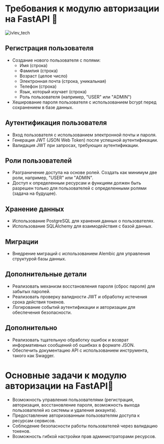 # Требования к модулю авторизации на FastAPI 🔐
![ivlev_tech](https://github.com/ArtyomIvlev/ivlev_auth/assets/115171733/c6840028-6364-43df-a5b4-26a8c70f5d70)

## Регистрация пользователя
- Создание нового пользователя с полями:
  - Имя (строка)
  - Фамилия (строка)
  - Возраст (целое число)
  - Электронная почта (строка, уникальная)
  - Телефон (строка)
  - Язык, который изучает (строка)
  - Роль пользователя (например, "USER" или "ADMIN")
- Хеширование пароля пользователя с использованием bcrypt перед сохранением в базе данных.

## Аутентификация пользователя
- Вход пользователя с использованием электронной почты и пароля.
- Генерация JWT (JSON Web Token) после успешной аутентификации.
- Валидация JWT при запросах, требующих аутентификации.

## Роли пользователей
- Разграничение доступа на основе ролей. Создать как минимум две роли, например, "USER" или "ADMIN".
- Доступ к определенным ресурсам и функциям должен быть разрешен только для пользователей с определенными ролями (задача на будущее).

## Хранение данных
- Использование PostgreSQL для хранения данных о пользователях.
- Использование SQLAlchemy для взаимодействия с базой данных.

## Миграции
- Внедрение миграций с использованием Alembic для управления структурой базы данных.

## Дополнительные детали
- Реализовать механизм восстановления пароля (сброс пароля) для забытых паролей.
- Реализовать проверку валидности JWT и обработку истечения срока действия токенов.
- Логирование событий аутентификации и авторизации для обеспечения безопасности.

## Дополнительно
- Реализовать тщательную обработку ошибок и возврат информативных сообщений об ошибках в формате JSON.
- Обеспечить документацию API с использованием инструмента, такого как Swagger.


# Основные задачи к модулю авторизации на FastAPI📘
- Возможность управления пользователями (регистрация, авторизация, восстановление пароля, возможность выхода пользователей из системы и удаления аккаунта).
- Предоставление авторизованным пользователям доступа к ресурсам сервисов.
- Соблюдение безопасности работы пользователей через валидацию токенов.
- Возможность гибкой настройки прав администраторами ресурсов.

